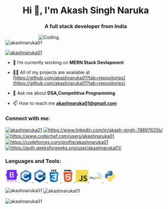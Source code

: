 
<h1 align="center">Hi 👋, I'm Akash Singh Naruka</h1>
<h3 align="center">A full stack developer from India</h3>
<img align="right" alt="Coding" width="400" src="https://cdn.dribbble.com/users/1708950/screenshots/4188877/developer_med.gif"

<p align="left"> <img src="https://komarev.com/ghpvc/?username=akashnaruka01&label=Profile%20views&color=0e75b6&style=flat" alt="akashnaruka01" /> </p>

<p align="left"> <a href="https://twitter.com/akashnaruka01" target="blank"><img src="https://img.shields.io/twitter/follow/akashnaruka01?logo=twitter&style=for-the-badge" alt="akashnaruka01" /></a> </p>

- 🌱 I’m currently working on **MERN Stack Devlopment**

- 👨‍💻 All of my projects are available at [https://github.com/akashnaruka01?tab=repositories](https://github.com/akashnaruka01?tab=repositories)

- 💬 Ask me about **DSA,Competitive Programming**

- 📫 How to reach me **akashnaruka01@gmail.com**

<h3 align="left">Connect with me:</h3>
<p align="left">
<a href="https://twitter.com/akashnaruka01" target="blank"><img align="center" src="https://raw.githubusercontent.com/rahuldkjain/github-profile-readme-generator/master/src/images/icons/Social/twitter.svg" alt="akashnaruka01" height="30" width="40" /></a>
<a href="https://linkedin.com/in/https://www.linkedin.com/in/akash-singh-78897620b/" target="blank"><img align="center" src="https://raw.githubusercontent.com/rahuldkjain/github-profile-readme-generator/master/src/images/icons/Social/linked-in-alt.svg" alt="https://www.linkedin.com/in/akash-singh-78897620b/" height="30" width="40" /></a>
<a href="https://www.codechef.com/users/https://www.codechef.com/users/akashnaruka01" target="blank"><img align="center" src="https://cdn.jsdelivr.net/npm/simple-icons@3.1.0/icons/codechef.svg" alt="https://www.codechef.com/users/akashnaruka01" height="30" width="40" filter=grayscale(100%) /></a>
<a href="https://codeforces.com/profile/https://codeforces.com/profile/akashnaruka01" target="blank"><img align="center" src="https://raw.githubusercontent.com/rahuldkjain/github-profile-readme-generator/master/src/images/icons/Social/codeforces.svg" alt="https://codeforces.com/profile/akashnaruka01" height="30" width="40" /></a>
<a href="https://auth.geeksforgeeks.org/user/https://auth.geeksforgeeks.org/user/akashnaruka01/" target="blank"><img align="center" src="https://raw.githubusercontent.com/rahuldkjain/github-profile-readme-generator/master/src/images/icons/Social/geeks-for-geeks.svg" alt="https://auth.geeksforgeeks.org/user/akashnaruka01/" height="30" width="40" /></a>
</p>

<h3 align="left">Languages and Tools:</h3>
<p align="left"> <a href="https://getbootstrap.com" target="_blank" rel="noreferrer"> <img src="https://raw.githubusercontent.com/devicons/devicon/master/icons/bootstrap/bootstrap-plain-wordmark.svg" alt="bootstrap" width="40" height="40"/> </a> <a href="https://www.cprogramming.com/" target="_blank" rel="noreferrer"> <img src="https://raw.githubusercontent.com/devicons/devicon/master/icons/c/c-original.svg" alt="c" width="40" height="40"/> </a> <a href="https://www.w3schools.com/cpp/" target="_blank" rel="noreferrer"> <img src="https://raw.githubusercontent.com/devicons/devicon/master/icons/cplusplus/cplusplus-original.svg" alt="cplusplus" width="40" height="40"/> </a> <a href="https://www.w3schools.com/css/" target="_blank" rel="noreferrer"> <img src="https://raw.githubusercontent.com/devicons/devicon/master/icons/css3/css3-original-wordmark.svg" alt="css3" width="40" height="40"/> </a> <a href="https://www.w3.org/html/" target="_blank" rel="noreferrer"> <img src="https://raw.githubusercontent.com/devicons/devicon/master/icons/html5/html5-original-wordmark.svg" alt="html5" width="40" height="40"/> </a> <a href="https://developer.mozilla.org/en-US/docs/Web/JavaScript" target="_blank" rel="noreferrer"> <img src="https://raw.githubusercontent.com/devicons/devicon/master/icons/javascript/javascript-original.svg" alt="javascript" width="40" height="40"/> </a> <a href="https://www.mysql.com/" target="_blank" rel="noreferrer"> <img src="https://raw.githubusercontent.com/devicons/devicon/master/icons/mysql/mysql-original-wordmark.svg" alt="mysql" width="40" height="40"/> </a> <a href="https://www.python.org" target="_blank" rel="noreferrer"> <img src="https://raw.githubusercontent.com/devicons/devicon/master/icons/python/python-original.svg" alt="python" width="40" height="40"/> </a> </p>

<p><img align="left" src="https://github-readme-stats.vercel.app/api/top-langs?username=akashnaruka01&show_icons=true&locale=en&layout=compact" alt="akashnaruka01" /></p>

<p>&nbsp;<img align="center" src="https://github-readme-stats.vercel.app/api?username=akashnaruka01&show_icons=true&locale=en" alt="akashnaruka01" /></p>

<p><img align="center" src="https://github-readme-streak-stats.herokuapp.com/?user=akashnaruka01&" alt="akashnaruka01" /></p>
